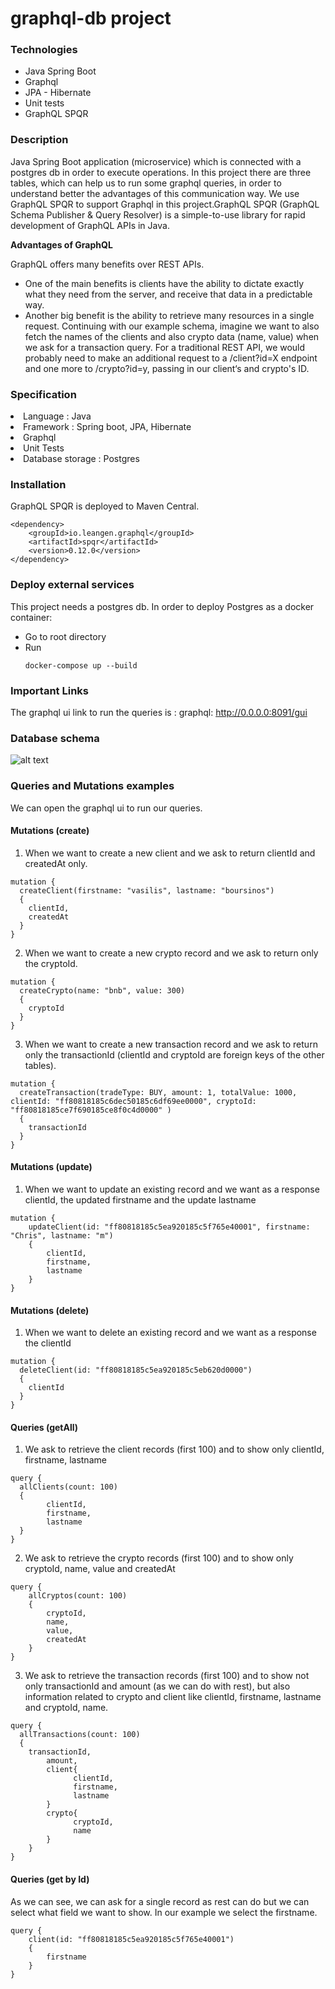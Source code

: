 # graphql-db project

### Technologies ###

* Java Spring Boot
* Graphql
* JPA - Hibernate
* Unit tests
* GraphQL SPQR

### Description ###

Java Spring Boot application (microservice) which is connected with
a postgres db in order to execute operations. In this project there are three tables, which can help us to
run some graphql queries, in order to understand better the advantages of this communication way.
We use GraphQL SPQR to support Graphql in this project.GraphQL SPQR (GraphQL Schema Publisher & Query Resolver) is
a simple-to-use library for rapid development of GraphQL APIs in Java.

**Advantages of GraphQL**

GraphQL offers many benefits over REST APIs.

* One of the main benefits is clients have the ability to dictate exactly
  what they need from the server, and receive that data in a predictable way.
* Another big benefit is the ability to retrieve many resources in a single request. Continuing with our example schema,
  imagine we want to also fetch the names of the clients and also crypto data (name, value) when we ask for a
  transaction query. For a traditional REST API, we would probably need to make an additional request to a /client?id=X
  endpoint and one more to /crypto?id=y, passing in our client‘s and crypto's ID.

### Specification ###

<li>Language : Java
<li>Framework : Spring boot, JPA, Hibernate
<li>Graphql
<li>Unit Tests
<li>Database storage : Postgres

### Installation ###

GraphQL SPQR is deployed to Maven Central.

```
<dependency>
    <groupId>io.leangen.graphql</groupId>
    <artifactId>spqr</artifactId>
    <version>0.12.0</version>
</dependency>
```

### Deploy external services ###

This project needs a postgres db. In order to deploy Postgres as a docker container:

* Go to root directory
* Run
  ```
  docker-compose up --build
  ```

### Important Links ###

The graphql ui link to run the queries is :
graphql: http://0.0.0.0:8091/gui

### Database schema ###

![alt text](https://user-images.githubusercontent.com/112252315/213863412-4b4720be-fc02-4b14-a912-86b4f7ee32c5.jpg)

### Queries and Mutations examples ###

We can open the graphql ui to run our queries.

#### Mutations (create) ####

1. When we want to create a new client and we ask to return clientId and createdAt only.

```
mutation {
  createClient(firstname: "vasilis", lastname: "boursinos")
  {
    clientId,
    createdAt
  }
}
```

2. When we want to create a new crypto record and we ask to return only the cryptoId.

```
mutation {
  createCrypto(name: "bnb", value: 300)
  {
    cryptoId
  }
}
```

3. When we want to create a new transaction record and we ask to return only the transactionId (clientId and cryptoId
   are
   foreign keys of the other tables).

```
mutation {
  createTransaction(tradeType: BUY, amount: 1, totalValue: 1000, clientId: "ff80818185c6dec50185c6df69ee0000", cryptoId: "ff80818185ce7f690185ce8f0c4d0000" )
  {
    transactionId
  }
}
```

#### Mutations (update) ####

1. When we want to update an existing record and we want as a response clientId, the updated firstname and the update
   lastname

```
mutation {
    updateClient(id: "ff80818185c5ea920185c5f765e40001", firstname: "Chris", lastname: "m")
    {
        clientId,
        firstname,
        lastname
    }
}
```

#### Mutations (delete) ####

1. When we want to delete an existing record and we want as a response the clientId

```
mutation {
  deleteClient(id: "ff80818185c5ea920185c5eb620d0000") 
  {
    clientId
  }
}
```

#### Queries (getAll) ####

1. We ask to retrieve the client records (first 100) and to show only clientId, firstname, lastname

```
query {
  allClients(count: 100) 
  {	
        clientId,
        firstname,
        lastname
  }
}
```

2. We ask to retrieve the crypto records (first 100) and to show only cryptoId, name, value and createdAt

```
query {
    allCryptos(count: 100) 
    {	
        cryptoId,
        name,
        value,
        createdAt
    }
}
```

3. We ask to retrieve the transaction records (first 100) and to show not only transactionId and amount (as we can do
   with rest), but also information related to crypto and client like clientId, firstname, lastname and cryptoId, name.

```
query {
  allTransactions(count: 100) 
  {	
	transactionId,
        amount,
        client{
              clientId,
              firstname,
              lastname
        }
        crypto{
              cryptoId,
              name
        }
    }
}
```

#### Queries (get by Id) ####

As we can see, we can ask for a single record as rest can do but we can select what field we want to show. In our
example we select the firstname.

```
query {
    client(id: "ff80818185c5ea920185c5f765e40001")
    {
        firstname
    }
}
```